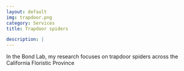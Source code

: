 ```yaml
---
layout: default
img: trapdoor.png
category: Services
title: Trapdoor spiders

description: |
---
```


In the Bond Lab, my research focuses on trapdoor spiders across the California Floristic Province 
